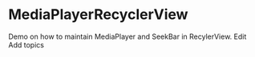 # MediaPlayerRecyclerView
Demo on how to maintain MediaPlayer and SeekBar in RecylerView. Edit Add topics
